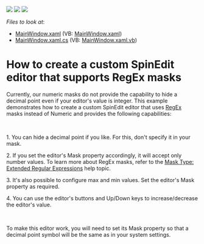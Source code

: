 <!-- default badges list -->
![](https://img.shields.io/endpoint?url=https://codecentral.devexpress.com/api/v1/VersionRange/128641898/21.1.5%2B)
[![](https://img.shields.io/badge/Open_in_DevExpress_Support_Center-FF7200?style=flat-square&logo=DevExpress&logoColor=white)](https://supportcenter.devexpress.com/ticket/details/E4957)
[![](https://img.shields.io/badge/📖_How_to_use_DevExpress_Examples-e9f6fc?style=flat-square)](https://docs.devexpress.com/GeneralInformation/403183)
<!-- default badges end -->
<!-- default file list -->
*Files to look at*:

* [MainWindow.xaml](./CS/CustomSpinEdit/MainWindow.xaml) (VB: [MainWindow.xaml](./VB/CustomSpinEdit/MainWindow.xaml))
* [MainWindow.xaml.cs](./CS/CustomSpinEdit/MainWindow.xaml.cs) (VB: [MainWindow.xaml.vb](./VB/CustomSpinEdit/MainWindow.xaml.vb))
<!-- default file list end -->
# How to create a custom SpinEdit editor that supports RegEx masks


<p>Currently, our numeric masks do not provide the capability to hide a decimal point even if your editor's value is integer. This example demonstrates how to create a custom SpinEdit editor that uses <a href="http://documentation.devexpress.com/#WindowsForms/CustomDocument1501"><u>RegEx</u></a> masks instead of Numeric and provides the following capabilities:</p><br />
<p>1. You can hide a decimal point if you like. For this, don't specify it in your mask.</p><p>2. If you set the editor's Mask property accordingly, it will accept only number values. To learn more about RegEx masks, refer to the <a href="http://documentation.devexpress.com/#WindowsForms/CustomDocument1501"><u>Mask Type: Extended Regular Expressions</u></a> help topic.</p><p>3. It's also possible to configure max and min values. Set the editor's Mask property as required.</p><p>4. You can use the editor's buttons and Up/Down keys to increase/decrease the editor's value.</p><br />
<p>To make this editor work, you will need to set its Mask property so that a decimal point symbol will be the same as in your system settings.</p>

<br/>


